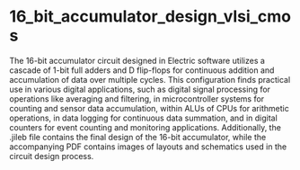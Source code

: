 # 16_bit_accumulator_design_vlsi_cmos


The 16-bit accumulator circuit designed in Electric software utilizes a cascade of 1-bit full adders and D flip-flops for continuous addition and accumulation of data over multiple cycles. This configuration finds practical use in various digital applications, such as digital signal processing for operations like averaging and filtering, in microcontroller systems for counting and sensor data accumulation, within ALUs of CPUs for arithmetic operations, in data logging for continuous data summation, and in digital counters for event counting and monitoring applications. Additionally, the .jileb file contains the final design of the 16-bit accumulator, while the accompanying PDF contains images of layouts and schematics used in the circuit design process.
